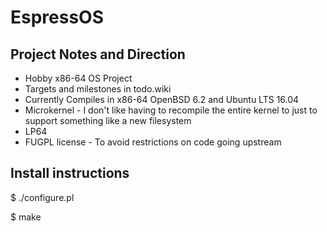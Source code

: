 # EspressOS

## Project Notes and Direction
* Hobby x86-64 OS Project
* Targets and milestones in todo.wiki
* Currently Compiles in x86-64 OpenBSD 6.2 and Ubuntu LTS 16.04
* Microkernel -	I don't like having to recompile the entire kernel to just to support something like a new filesystem
* LP64
* FUGPL license - To avoid restrictions on code going upstream

## Install instructions
$ ./configure.pl

$ make

